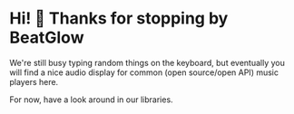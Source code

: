 <a id="readme-top"></a>

# Hi! 👋 Thanks for stopping by BeatGlow

We're still busy typing random things on the keyboard, but eventually you will find
a nice audio display for common (open source/open API) music players here.

For now, have a look around in our libraries.
